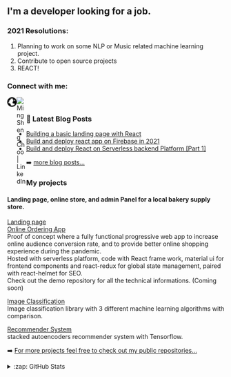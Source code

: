 
## I'm a developer looking for a job.

### 2021 Resolutions:

1. Planning to work on some NLP or Music related machine learning project.
2. Contribute to open source projects
3. REACT!

### Connect with me:

[<img align="left" alt="https://mingsheng92.github.io/" width="22px" src="https://raw.githubusercontent.com/iconic/open-iconic/master/svg/globe.svg" />][website]
[<img align="left" alt="Ming Sheng Choo | LinkedIn" width="22px" src="https://cdn.jsdelivr.net/npm/simple-icons@v3/icons/linkedin.svg" />][linkedin]

<br />

### 📕 Latest Blog Posts

<!-- BLOG-POST-LIST:START -->
- [Building a basic landing page with React](https://medium.com/@cming0721/building-a-basic-landing-page-with-react-576d50d985f2?source=rss-910b8f123adb------2)
- [Build and deploy react app on Firebase in 2021](https://medium.com/@cming0721/build-and-deploy-react-app-on-firebase-in-2021-80b37cc52707?source=rss-910b8f123adb------2)
- [Build and deploy React on Serverless backend Platform [Part 1]](https://medium.com/@cming0721/build-and-deploy-react-on-serverless-backend-platform-part-1-c60d8222e907?source=rss-910b8f123adb------2)
<!-- BLOG-POST-LIST:END -->

➡️ [more blog posts...](https://cming0721.medium.com/)


### My projects 

#### Landing page, online store, and admin Panel for a local bakery supply store. 
[Landing page](https://www.mymringredient.com/)  
[Online Ordering App](https://store.mymringredient.com/)  
Proof of concept where a fully functional progressive web app to increase online audience conversion rate, and to provide better online shopping experience during the pandemic.  
Hosted with serverless platform, code with React frame work, material ui for frontend components and react-redux for global state management, paired with react-helmet for SEO.    
Check out the demo repository for all the technical informations.  (Coming soon)

[Image Classification](https://github.com/MingSheng92/Image_Classification)  
Image classification library with 3 different machine learning algorithms with comparison.

[Recommender System](https://github.com/MingSheng92/RecommenderSystem)  
stacked autoencoders recommender system with Tensorflow.

➡️ [For more projects feel free to check out my public repositories...](https://github.com/MingSheng92?tab=repositories)

<details>
  <summary>:zap: GitHub Stats</summary>
  <img align="left" alt="Ming Sheng's GitHub Stats" src="https://github-readme-stats.codestackr.vercel.app/api?username=MingSheng92&show_icons=true&hide_border=true" />
</details>

[website]: https://mingsheng92.github.io/
[linkedin]: https://www.linkedin.com/in/ming-sheng-choo-91712691/
[ReactLearning]: https://cming0721.medium.com/
